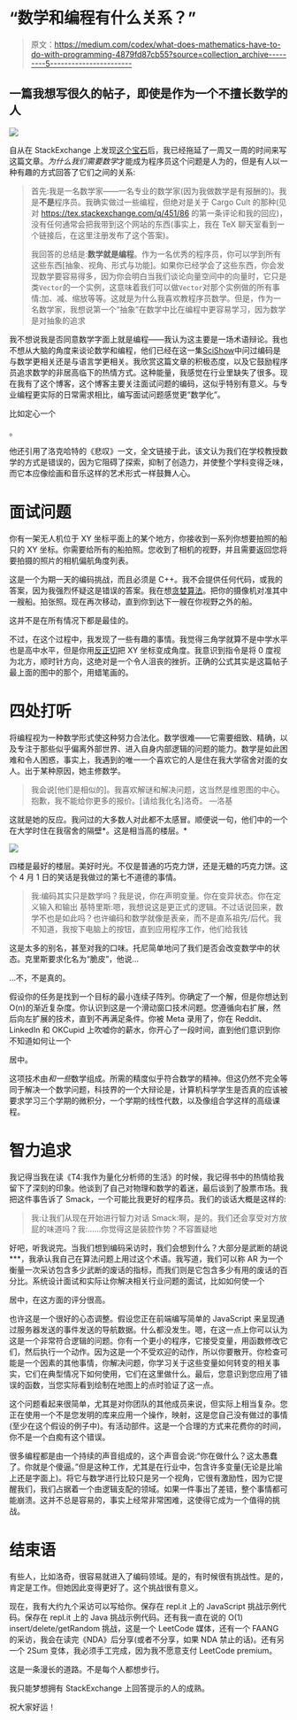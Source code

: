 # “数学和编程有什么关系？”

> 原文：<https://medium.com/codex/what-does-mathematics-have-to-do-with-programming-4879fd87cb55?source=collection_archive---------5----------------------->

## 一篇我想写很久的帖子，即使是作为一个不擅长数学的人

![](img/0ce16616e9982ef995940cbac39d99c9.png)

自从在 StackExchange 上发现[这个宝石](https://softwareengineering.stackexchange.com/questions/136987/what-does-mathematics-have-to-do-with-programming/137075)后，我已经拖延了一周又一周的时间来写这篇文章。*为什么我们需要数学*才能成为程序员这个问题是人为的，但是有人以一种有趣的方式回答了它们之间的关系:

> 首先:我是一名数学家——一名专业的数学家(因为我做数学是有报酬的)。我是**不是**程序员。我确实做过一些编程，但绝对是关于 Cargo Cult 的那种(见对 https://tex.stackexchange.com/q/451/86 的第一条评论和我的回应)，没有任何通常会把我带到这个网站的东西(事实上，我在 TeX 聊天室看到一个链接后，在这里注册发布了这个答案)。
> 
> 我回答的总结是:**数学就是编程**。作为一名优秀的程序员，你可以学到所有这些东西[抽象、视角、形式与功能]。如果你已经学会了这些东西，你会发现数学要容易得多，因为你会明白当我们谈论向量空间中的向量时，它只是类`Vector`的一个实例，这意味着我们可以做`Vector`对那个实例做的所有事情:加、减、缩放等等。这就是为什么我喜欢教程序员数学。但是，作为一名数学家，我想说第一个“抽象”在数学中比在编程中更容易学习，因为数学是对抽象的追求

我不想说我是否同意数学字面上就是编程——我认为这主要是一场术语辩论。我也不想从大脑的角度来谈论数学和编程，他们已经在这一集[SciShow](https://www.youtube.com/watch?v=xPecMsFmEm4)中问过编码是与数学更相关还是与语言学更相关。我欣赏这篇文章的积极态度，以及它鼓励程序员追求数学的非居高临下的热情方式。这种能量，我感觉在行业里缺失了很多。现在我有了这个博客，这个博客主要关注面试问题的编码，这似乎特别有意义。与专业编程更实际的日常需求相比，编写面试问题感觉更“数学化”。

比如定心一个

。

他还引用了洛克哈特的《悲叹》一文，全文链接于此，该文认为我们在学校教授数学的方式是错误的，因为它阻碍了探索，抑制了创造力，并使整个学科变得乏味，而它本应像绘画和音乐这样的艺术形式一样鼓舞人心。

# 面试问题

你有一架无人机位于 XY 坐标平面上的某个地方，你接收到一系列你想要拍照的船只的 XY 坐标。你需要给所有的船拍照。您收到了相机的视野，并且需要返回您将要拍摄的照片的相机偏航角度列表。

这是一个为期一天的编码挑战，而且必须是 C++。我不会提供任何代码，或我的答案，因为我强烈怀疑这是错误的答案。我在想[贪婪算法](https://en.wikipedia.org/wiki/Greedy_algorithm)。把你的摄像机对准其中一艘船。拍张照。现在再次移动，直到你到达下一艘在你视野之外的船。

这并不是在所有情况下都是最佳的。

不过，在这个过程中，我发现了一些有趣的事情。我觉得三角学就算不是中学水平也是高中水平，但是你用[反正切](https://stackoverflow.com/questions/15994194/how-to-convert-x-y-coordinates-to-an-angle)把 XY 坐标变成角度。我意识到指令是将 0 度视为北方，顺时针方向，这绝对是一个令人沮丧的挫折。正确的公式其实是这篇帖子最上面的图中的那个，用蜡笔画的。

# 四处打听

将编程视为一种数学形式使这种努力合法化。数学很难——它需要细致、精确，以及专注于那些似乎偏离外部世界、进入自身内部逻辑的问题的能力。数学是如此困难和令人困惑，事实上，我遇到的唯一一个喜欢它的人是住在我大学宿舍对面的女人。出于某种原因，她主修数学。

> 我会说[他们是相似的]。我喜欢解谜和解决问题，这当然是维恩图的中心。抱歉，我不能给你更多的报价。[请给我化名]洛奇。
> —洛基

这就是她的反应。我问过的大多数人对此都不太感冒。顺便说一句，他们中的一个在大学时住在我宿舍的隔壁*。这是相当高的楼层。*

![](img/4be1d91d23fec40c344a38690f05445f.png)

四楼是最好的楼层。美好时光。不仅是普通的巧克力饼，还是无糖的巧克力饼。这个 4 月 1 日的笑话是我做过的第七不道德的事情。

> 我:编码其实只是数学吗？我是说，你在声明变量。你在变异状态。你在定义输入和输出
> 基特里斯:嗯，我想说这是更正式的逻辑。不过话说回来，数学不也是如此吗？也许编码和数学就像是表亲，而不是直系祖先/后代。我不知道，我按下电脑上的按钮，直到应用程序工作，他们给我钱

这是太多的别名，甚至对我的口味。托尼简单地问了我们是否会改变数学中的状态。克里斯要求化名为“脆皮”，他说…

…不，不是真的。

假设你的任务是找到一个目标的最小连续子阵列。你确定了一个解，但是你想达到 O(n)的渐近复杂度。你认识到这是一个滑动窗口技术问题。您遵循向右扩展，然后向左扩展的技术，直到不再满足条件。你被 Meta 录用了，你在 Reddit、LinkedIn 和 OKCupid 上吹嘘你的薪水，你开心了一段时间，直到他们意识到你不知道如何让一个

居中。

这项技术由*和一些*数学组成。所需的精度似乎符合数学的精神。但这仍然不完全等同于解决一个数学问题，科技界的一个大辩论是，计算机科学学生是否真的应该被要求学习三个学期的微积分，一个学期的线性代数，以及像组合学这样的高级课程。

# 智力追求

我记得当我在读《T4:我作为量化分析师的生活》的时候，我记得书中的热情给我留下了深刻的印象。他谈到了自己对物理和数学的着迷，最后谈到了股票市场。我把这件事告诉了 Smack，一个可能比我更好的程序员。我们的谈话大概是这样的:

> 我:让我们从现在开始进行智力对话
> Smack:啊，是的。我们还会享受对方放屁的味道吗？我:……你觉得这是装腔作势？不容置疑地

好吧，听我说完。当我们想到编码采访时，我们会想到什么？大部分是武断的胡说***，我承认我自己在算法问题上用过这个术语。我写道，我们可以称 AR 为一个衡量一次采访包含多少武断的废话的指标，而我们则是它包含多少有用的废话的百分比。系统设计面试和实际让你解决相关行业问题的面试，比如如何使一个

居中，在这方面的评分很高。

也许这是一个很好的心态调整。假设您正在前端编写简单的 JavaScript 来呈现通过服务器发送的事件发送的导航数据。什么都没发生。嗯，在这一点上你可以认为这是一个非常符合逻辑的问题。你有一个更小的程序，它接受变量，用函数修改它们，然后执行一个动作。因为这是一个不受欢迎的动作，所以你要散开。你检查可能是一个因素的其他事情，你解决问题，你学习关于这些变量如何转变的相关事实，它们在典型情况下如何使用，它们在这里做什么。最后，您意识到您应用了错误的函数，当您实际看到绘制在地图上的点时验证了这一点。

这个问题看起来很简单，尤其是对你团队的其他成员来说，但实际上相当复杂。您正在使用一个不是您发明的库来应用一个操作，映射，这是您自己没有做过的事情(至少在这个假设的例子中)。有活动部件。这是一个合理的方式来花费你的时间，你不是一个白痴有这个错误。

很多编程都是由一个持续的声音组成的，这个声音会说:“你在做什么？这太愚蠢了。你就是个傻逼。”但是这种工作，尤其是在行业中，包含许多变量(无论是比喻上还是字面上)。将它与数学进行比较只是另一个视角，它很有激励性，因为它提醒我们，我们占据着一个由逻辑支配的领域。如果一件事出了差错，整个事情都可能崩溃。这并不总是容易的，事实上经常非常困难，这使得它成为一个值得的挑战。

# 结束语

有些人，比如洛奇，很容易就进入了编码领域。是的，有时候很有挑战性。是的，肯定是工作。但她因此变得更好了。这个挑战很有意义。

现在，我有大约九个采访可以写给你。保存在 repl.it 上的 JavaScript 挑战示例代码。保存在 repl.it 上的 Java 挑战示例代码。还有我一直在说的 O(1) insert/delete/getRandom 挑战，这是一个 LeetCode 媒体，还有一个 FAANG 的采访，我会在读完《NDA》后分享(或者不分享，如果 NDA 禁止的话)。还有另一个 2Sum 变体，我必须手工完成，因为我不愿意支付 LeetCode premium。

这是一条漫长的道路。不是每个人都想步行。

我只能梦想拥有 StackExchange 上回答提示的人的成熟。

祝大家好运！